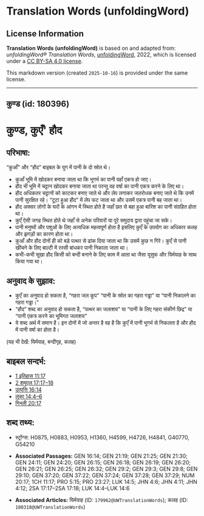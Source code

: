 # Translation Words (unfoldingWord)

## License Information

**Translation Words (unfoldingWord)** is based on and adapted from: _unfoldingWord® Translation Words_, [unfoldingWord](https://unfoldingword.org/utw), 2022, which is licensed under a [CC BY-SA 4.0 license](https://creativecommons.org/licenses/by-sa/4.0/legalcode.en).

This markdown version (created `2025-10-16`) is provided under the same license.



--------------------------------

## कुण्ड (id: 180396)

कुण्ड, कुएँ' हौद
================

परिभाषा:
--------

“कुआँ” और “हौद” बाइबल के युग में पानी के दो स्रोत थे।

* कुआँ भूमि में खोदकर बनाया जाता था कि भूगर्भ का पानी वहाँ एकत्र हो जाए।
* हौद भी भूमि में चट्टान खोदकर बनाया जाता था परन्तु वह वर्षा का पानी एकत्र करने के लिए था।
* हौद अधिकतर चट्टानों को काटकर बनाए जाते थे और लेप लगाकर जलरोधक बनाए जाते थे कि उनमें पानी सुरक्षित रहे। “टूटा हुआ हौद” में लेप फट जाता था और उसमें एकत्र पानी बह जाता था।
* हौद अक्सर लोगों के घरों के आंगन में स्थित होते है जहाँ छत से बहा हुआ बारिश का पानी संग्रहित होता था।
* कुएँ ऐसी जगह स्थित होते थे जहाँ से अनेक परिवारों या पूरे समुदाय द्वारा पहुंचा जा सके।
* पानी मनुष्यों और पशुओं के लिए अत्यधिक महत्वपूर्ण होता है इसलिए कुएँ के उपयोग का अधिकार कलह और झगड़ों का कारण होता था।
* कुआँ और हौद दोनों ही को बड़े पत्थर से ढांक दिया जाता था कि उसमें कुछ न गिरे। कुएँ से पानी खींचने के लिए बाल्टी में रस्सी बांधकर पानी निकाला जाता था।
* कभी\-कभी सूखा हौद किसी को बन्दी बनाने के लिए काम में आता था जैसा यूसुफ और यिर्मयाह के साथ किया गया था।

अनुवाद के सुझाव:
----------------

* कुएँ का अनुवाद हो सकता है, “गहरा जल कूप” “पानी के स्रोत का गहरा गड्ढा” या “पानी निकालने का गहरा गड्ढा।"
* “हौद” शब्द का अनुवाद हो सकता है, “पत्थर का जलाशय” या “पानी के लिए गहरा संकीर्ण छिद्र” या “पानी एकत्र करने का भूमिगत जलाशय”
* ये शब्द अर्थ में समान है। इन दोनों में जो अन्तर है वह है कि कुएँ में पानी भूगर्भ से निकलता है और हौद में पानी वर्षा का होता है।

(यह भी देखें: यिर्मयाह, बन्दीगृह, कलह)

बाइबल सन्दर्भ:
--------------

* [1 इतिहास 11:17](https://ref.ly/1Chr0:0)
* [2 शमूएल 17:17–18](https://ref.ly/2Sam0:0)
* [उत्पत्ति 16:14](https://ref.ly/Gen16:14)
* [लूका 14:4–6](https://ref.ly/Luke14:4-Luke14:6)
* [गिनती 20:17](https://ref.ly/Num20:17)

शब्द तथ्य:
----------

* स्ट्रोंग्स: H0875, H0883, H0953, H1360, H4599, H4726, H4841, G40770, G54210

* **Associated Passages:** GEN 16:14; GEN 21:19; GEN 21:25; GEN 21:30; GEN 24:11; GEN 24:20; GEN 26:15; GEN 26:18; GEN 26:19; GEN 26:20; GEN 26:21; GEN 26:25; GEN 26:32; GEN 29:2; GEN 29:3; GEN 29:8; GEN 29:10; GEN 37:20; GEN 37:22; GEN 37:24; GEN 37:28; GEN 37:29; NUM 20:17; 1CH 11:17; PRO 5:15; PRO 23:27; LUK 14:5; JHN 4:6; JHN 4:11; JHN 4:12; 2SA 17:17–2SA 17:18; LUK 14:4–LUK 14:6
* **Associated Articles:** यिर्मयाह (ID: `179962@UWTranslationWords`); कलह (ID: `180318@UWTranslationWords`)

